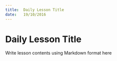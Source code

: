 ```yaml
---
title:  Daily Lesson Title
date:   19/10/2016
---
```


# Daily Lesson Title

Write lesson contents using Markdown format here
